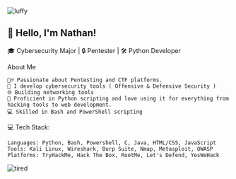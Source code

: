 
![luffy](https://github.com/user-attachments/assets/8555a7cf-918d-436d-ba78-3fba81b6548e)


## 👋 Hello, I'm Nathan!


🎓 Cybersecurity Major | 🔒 Pentester | 🛠 Python Developer

About Me

    🕵️‍♂️ Passionate about Pentesting and CTF platforms.
    🔐 I develop cybersecurity tools ( Offensive & Defensive Security ) 
    🌐 Building networking tools
    🐍 Proficient in Python scripting and love using it for everything from hacking tools to web development.
    💻 Skilled in Bash and PowerShell scripting


💻 Tech Stack:

    Languages: Python, Bash, Powershell, C, Java, HTML/CSS, JavaScript
    Tools: Kali Linux, Wireshark, Burp Suite, Nmap, Metasploit, OWASP
    Platforms: TryHackMe, Hack The Box, RootMe, Let's Defend, YesWeHack

    
![tired](https://github.com/user-attachments/assets/79c745a5-b838-4cad-b0ba-d22fd3e0f6a6)
